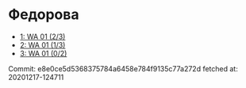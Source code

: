 # Федорова
- [1: WA 01 (2/3)](1.md)
- [2: WA 01 (1/3)](2.md)
- [3: WA 01 (0/2)](3.md)

Commit: e8e0ce5d5368375784a6458e784f9135c77a272d
 fetched at: 20201217-124711
